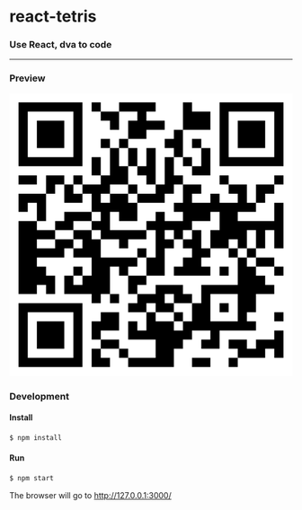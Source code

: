 # react-tetris

### Use React, dva to code

---

### Preview
![Qrcode](./img/qrcode.png)

### Development

#### Install
```bash
$ npm install
```

#### Run
```bash
$ npm start
```

The browser will go to http://127.0.0.1:3000/